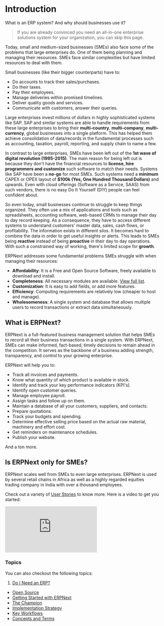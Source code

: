 <!-- add-breadcrumbs -->
# Introduction

<p class='lead'>What is an ERP system? And why should businesses use it?</p>

> If you are already convinced you need an all-in-one enterprise solutions system for your organization, you can skip this page.

Today, small and medium-sized businesses (SMEs) also face some of the problems that large enterprises do. One of them being planning and managing their resources. SMEs face similar complexities but have limited resources to deal with them.

Small businesses (like their bigger counterparts) have to:

- Do accounts to track their sales/purchases.
- Do their taxes.
- Pay their employees.
- Manage deliveries within promised timelines.
- Deliver quality goods and services.
- Communicate with customers, answer their queries.

Large enterprises invest millions of dollars in highly sophisticated systems like SAP. SAP and similar systems are able to handle requirements from these large enterprises to bring their **multi-country**, **multi-company**, **multi-currency**, global businesses into a single platform. This has helped them achieve consolidation of data/records in the fundamental processes such as accounting, taxation, payroll, reporting, and supply chain to name a few.

In contrast to large enterprises, SMEs have been left out of the **1st wave of digital revolution (1995-2015)**. The main reason for being left out is because they don't have the financial resources to **license, hire programmers and customize** such software to match their needs. Systems like SAP have been a **no-go** for most SMEs. Such systems need a **minimum** CAPEX or OPEX layout of **$100k (Yes, One Hundred Thousand Dollars)** and upwards. Even with cloud offerings (Software as a Service, SAAS) from such vendors, there is no easy Do It Yourself (DIY) people can feel confident about.

So even today, small businesses continue to struggle to keep things organized. They often use a mix of applications and tools such as spreadsheets, accounting software, web-based CRMs to manage their day to day record keeping. As a consequence, they have to access different systems to understand customers' master data, sales, cash flows, or profitability. The information exists in different silos. It becomes hard to combine the data in order to get useful insights or alerts. This leads to SMEs being **reactive** instead of being **proactive** in their day to day operations. With such a constrained way of working, there's limited scope for **growth**.

ERPNext addresses some fundamental problems SMEs struggle with when managing their resources:

- **Affordability**: It is a Free and Open Source Software, freely available to download and install.
- **Completeness**: All necessary modules are available. [View full list](https://erpnext.com/docs/user/manual/en "ERPNext User Manual").
- **Customization**: It is easy to add fields, or add more features.
- **Efficiency**: Computing requirements are relatively low (cheaper to host and manage).
- **Wholesomeness**: A single system and database that allows multiple users to record transactions or extract data simultaneously.

## What is ERPNext?

ERPNext is a full-featured business management solution that helps SMEs to record all their business transactions in a single system. With ERPNext, SMEs can make informed, fact-based, timely decisions to remain ahead in the competition. It serves as the backbone of a business adding strength, transparency, and control to your growing enterprise.

ERPNext will help you to:

- Track all invoices and payments.
- Know what quantity of which product is available in stock.
- Identify and track your key performance indicators (KPI's).
- Identify open customer queries.
- Manage employee payroll.
- Assign tasks and follow up on them.
- Maintain a database of all your customers, suppliers, and contacts.
- Prepare quotations.
- Track your budgets and spending.
- Determine effective selling price based on the actual raw material, machinery and effort cost.
- Get reminders on maintenance schedules.
- Publish your website.

And a ton more.

## Is ERPNext only for SMEs?

ERPNext scales well from SMEs to even large enterprises. ERPNext is used by several retail chains in Africa as well as a highly regarded equities trading company in India with over a thousand employees.

Check out a variety of [User Stories](https://erpnext.org/stories) to know more.
Here is a video to get you started:


<div>
  <div class='embed-container'>
    <iframe src='https://www.youtube.com/embed/vKjHRzMEei0' frameborder='0' allowfullscreen>
    </iframe>
  </div>
</div>

### Topics
You can also checkout the following topics:

1. [Do I Need an ERP?](/docs/user/manual/en/introduction/do-i-need-an-erp)
- [Open Source](/docs/user/manual/en/introduction/open-source)
- [Getting Started with ERPNext](/docs/user/manual/en/introduction/getting-started-with-erpnext)
- [The Champion](/docs/user/manual/en/introduction/the-champion)
- [Implementation Strategy](/docs/user/manual/en/introduction/implementation-strategy)
- [Key Workflows](/docs/user/manual/en/introduction/key-workflows)
- [Concepts and Terms](/docs/user/manual/en/introduction/concepts-and-terms)
